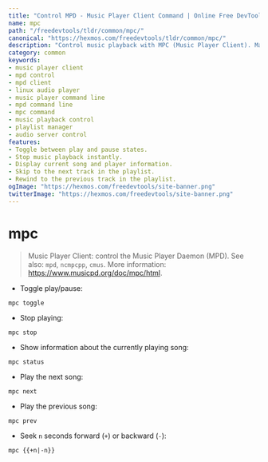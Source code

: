 ```yaml
---
title: "Control MPD - Music Player Client Command | Online Free DevTools by Hexmos"
name: mpc
path: "/freedevtools/tldr/common/mpc/"
canonical: "https://hexmos.com/freedevtools/tldr/common/mpc/"
description: "Control music playback with MPC (Music Player Client). Manage MPD server, playlist, and queue. Free online tool, no registration required."
category: common
keywords:
- music player client
- mpd control
- mpd client
- linux audio player
- music player command line
- mpd command line
- mpc command
- music playback control
- playlist manager
- audio server control
features:
- Toggle between play and pause states.
- Stop music playback instantly.
- Display current song and player information.
- Skip to the next track in the playlist.
- Rewind to the previous track in the playlist.
ogImage: "https://hexmos.com/freedevtools/site-banner.png"
twitterImage: "https://hexmos.com/freedevtools/site-banner.png"
---
```


# mpc

> Music Player Client: control the Music Player Daemon (MPD).
> See also: `mpd`, `ncmpcpp`, `cmus`.
> More information: <https://www.musicpd.org/doc/mpc/html>.

- Toggle play/pause:

`mpc toggle`

- Stop playing:

`mpc stop`

- Show information about the currently playing song:

`mpc status`

- Play the next song:

`mpc next`

- Play the previous song:

`mpc prev`

- Seek `n` seconds forward (`+`) or backward (`-`):

`mpc {{+n|-n}}`
